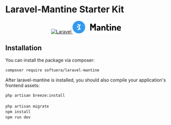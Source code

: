 # Laravel-Mantine Starter Kit

<p align="center">
    <a href="https://laravel.com/">
        <img src="https://raw.githubusercontent.com/laravel/art/master/logo-lockup/5%20SVG/2%20CMYK/1%20Full%20Color/laravel-logolockup-cmyk-red.svg" alt="Laravel" width="40%">
    </a>
    <a href="https://mantine.dev/">
        <img src="/art/mantine-logo.png " alt="Mantine" width="30%">
    </a>
</p>

## Installation

You can install the package via composer:

```bash
composer require softuera/laravel-mantine
```

After laravel-mantine is installed, you should also compile your application's frontend assets:

```bash
php artisan breeze:install
 
php artisan migrate
npm install
npm run dev
```
